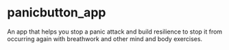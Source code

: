 # panicbutton_app
An app that helps you stop a panic attack and build resilience to stop it from occurring again with breathwork and other mind and body exercises. 
